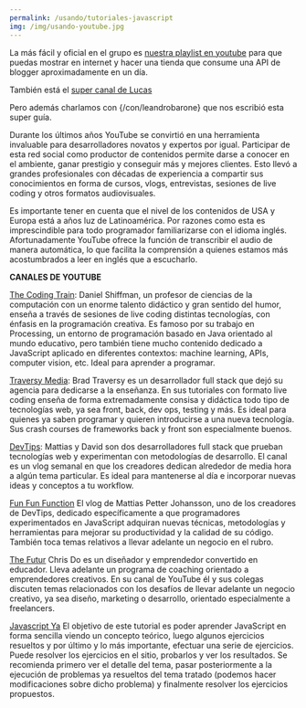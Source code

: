 ```yaml
---
permalink: /usando/tutoriales-javascript
img: /img/usando-youtube.jpg
---
```


La más fácil y oficial en el grupo es [nuestra playlist en youtube](https://www.youtube.com/playlist?list=PLuw2k9vttfEz26F_0PTCDOcBeGdzR4vL1&fbclid=IwAR0LdNzZrVVc4cnJ0dbEaMVIaPX1dhCyqZcybB49S7u9j3DcRmI-LZiuQi8) para que puedas mostrar en internet y hacer una tienda que consume una API de blogger aproximadamente en un día.

También está el [super canal de Lucas](https://www.youtube.com/channel/UCtoo4_P6ilCj7jwa4FmA5lQ)

Pero además charlamos con {/con/leandrobarone} que nos escribió esta super guía. 

Durante los últimos años YouTube se convirtió en una herramienta invaluable para desarrolladores novatos y expertos por igual. Participar de esta red social como productor de contenidos permite darse a conocer en el ambiente, ganar prestigio y conseguir más y mejores clientes. Esto llevó a grandes profesionales con décadas de experiencia a compartir sus conocimientos en forma de cursos, vlogs, entrevistas, sesiones de live coding y otros formatos audiovisuales.

Es importante tener en cuenta que el nivel de los contenidos de USA y Europa está a años luz de Latinoamérica. Por razones como esta es imprescindible para todo programador familiarizarse con el idioma inglés. Afortunadamente YouTube ofrece la función de transcribir el audio de manera automática, lo que facilita la comprensión a quienes estamos más acostumbrados a leer en inglés que a escucharlo.

__CANALES DE YOUTUBE__

[The Coding Train](https://www.youtube.com/user/shiffman): Daniel Shiffman, un profesor de ciencias de la computación con un enorme talento didáctico y gran sentido del humor, enseña a través de sesiones de live coding distintas tecnologías, con énfasis en la programación creativa. Es famoso por su trabajo en Processing, un entorno de programación basado en Java orientado al mundo educativo, pero también tiene mucho contenido dedicado a JavaScript aplicado en diferentes contextos: machine learning, APIs, computer vision, etc. Ideal para aprender a programar.

[Traversy Media](https://www.youtube.com/user/TechGuyWeb): Brad Traversy es un desarrollador full stack que dejó su agencia para dedicarse a la enseñanza. En sus tutoriales con formato live coding enseña de forma extremadamente consisa y didáctica todo tipo de tecnologías web, ya sea front, back, dev ops, testing y más. Es ideal para quienes ya saben programar y quieren introducirse a una nueva tecnología. Sus crash courses de frameworks back y front son especialmente buenos.

[DevTips](https://www.youtube.com/user/DevTipsForDesigners): Mattias y David son dos desarrolladores full stack que prueban tecnologías web y experimentan con metodologías de desarrollo. El canal es un vlog semanal en que los creadores dedican alrededor de media hora a algún tema particular. Es ideal para mantenerse al día e incorporar nuevas ideas y conceptos a tu workflow.

[Fun Fun Function](https://www.youtube.com/channel/UCO1cgjhGzsSYb1rsB4bFe4Q) El vlog de Mattias Petter Johansson, uno de los creadores de DevTips, dedicado específicamente a que programadores experimentados en JavaScript adquiran nuevas técnicas, metodologías y herramientas para mejorar su productividad y la calidad de su código. También toca temas relativos a llevar adelante un negocio en el rubro.

[The Futur](https://www.youtube.com/user/TheSkoolRocks/) Chris Do es un diseñador y emprendedor convertido en educador. Lleva adelante un programa de coaching orientado a emprendedores creativos. En su canal de YouTube él y sus colegas discuten temas relacionados con los desafíos de llevar adelante un negocio creativo, ya sea diseño, marketing o desarrollo, orientado especialmente a freelancers.

[Javascript Ya](https://www.tutorialesprogramacionya.com/javascriptya/) El objetivo de este tutorial es poder aprender JavaScript en forma sencilla viendo un concepto teórico, luego algunos ejercicios resueltos y por último y lo más importante, efectuar una serie de ejercicios. Puede resolver los ejercicios en el sitio, probarlos y ver los resultados.
Se recomienda primero ver el detalle del tema, pasar posteriormente a la ejecución de problemas ya resueltos del tema tratado (podemos hacer modificaciones sobre dicho problema) y finalmente resolver los ejercicios propuestos.
